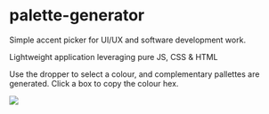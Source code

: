 ﻿# palette-generator

Simple accent picker for UI/UX and software development work.

Lightweight application leveraging pure JS, CSS & HTML

Use the dropper to select a colour, and complementary pallettes are generated. Click a box to copy the colour hex.

![](https://github.com/paull28/palette-generator/blob/main/chrome_ccLdemOaTF.gif)
